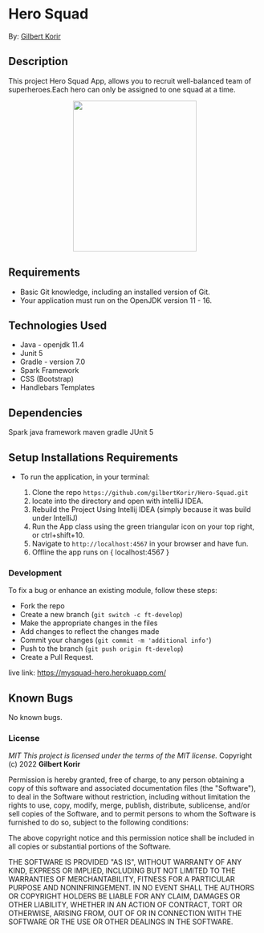 # Hero Squad

By: [Gilbert Korir](https://github.com/gilbertKorir)

## Description

This project Hero Squad App, allows you to recruit well-balanced team of superheroes.Each hero can only be assigned to one squad at a time.

<p align="center"><img src="https://i.postimg.cc/YS0Jk6vF/ghd.png"
 height="300px" width = "70%"> </p>

## Requirements

- Basic Git knowledge, including an installed version of Git.
- Your application must run on the OpenJDK version 11 - 16.

## Technologies Used

* Java - openjdk 11.4 
* Junit 5
* Gradle - version 7.0 
* Spark Framework
* CSS (Bootstrap)
* Handlebars Templates

## Dependencies

Spark java framework
maven
gradle
JUnit 5

## Setup Installations Requirements
* To run the application, in your terminal:

    1. Clone the repo `https://github.com/gilbertKorir/Hero-Squad.git`
    2. locate into the directory and open with intelliJ IDEA.
    3. Rebuild the Project Using Intellij IDEA (simply because it was build under IntelliJ)
    4. Run the App class using the green triangular icon on your top right, or ctrl+shift+10.
    5. Navigate to `http://localhost:4567` in your browser and have fun.
    6. Offline the app runs on { localhost:4567 }


### Development

To fix a bug or enhance an existing module, follow these steps:

- Fork the repo
- Create a new branch (`git switch -c ft-develop`)
- Make the appropriate changes in the files
- Add changes to reflect the changes made
- Commit your changes (`git commit -m 'additional info'`)
- Push to the branch (`git push origin ft-develop`)
- Create a Pull Request.

live link: https://mysquad-hero.herokuapp.com/

## Known Bugs
No known bugs.

### License

*MIT*
*This project is licensed under the terms of the MIT license.*
Copyright (c) 2022 **Gilbert Korir**

Permission is hereby granted, free of charge, to any person obtaining a copy of this software and associated documentation files (the "Software"), to deal in the Software without restriction, including without limitation the rights to use, copy, modify, merge, publish, distribute, sublicense, and/or sell copies of the Software, and to permit persons to whom the Software is furnished to do so, subject to the following conditions:

The above copyright notice and this permission notice shall be included in all copies or substantial portions of the Software.

THE SOFTWARE IS PROVIDED "AS IS", WITHOUT WARRANTY OF ANY KIND, EXPRESS OR IMPLIED, INCLUDING BUT NOT LIMITED TO THE WARRANTIES OF MERCHANTABILITY, FITNESS FOR A PARTICULAR PURPOSE AND NONINFRINGEMENT. IN NO EVENT SHALL THE AUTHORS OR COPYRIGHT HOLDERS BE LIABLE FOR ANY CLAIM, DAMAGES OR OTHER LIABILITY, WHETHER IN AN ACTION OF CONTRACT, TORT OR OTHERWISE, ARISING FROM, OUT OF OR IN CONNECTION WITH THE SOFTWARE OR THE USE OR OTHER DEALINGS IN THE SOFTWARE.
